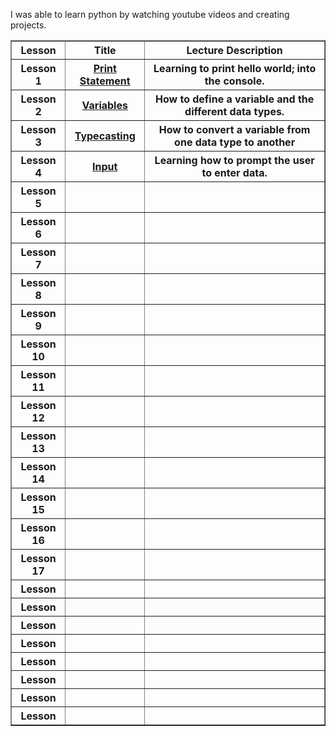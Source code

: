 I was able to learn python by watching youtube videos and creating projects. 
<table border="1">
    <tr>
        <th>Lesson</th>
        <th>Title</th>
        <th>Lecture Description</th>
    </tr>
    <tr>
    <th>Lesson 1</th>
    <th><a href="./python-lectures\lecture_1.py">Print Statement</a></th>
    <th>Learning to print hello world; into the console.</th>
    </tr>
    <tr>
    <th>Lesson 2</th>
    <th><a href="./python-lectures\lecture_2.py">Variables</a></th>
    <th>How to define a variable and the different data types.</th>
    </tr>
    <tr>
    <th>Lesson 3</th>
    <th><a href="./lecture_3.py">Typecasting</a></th>
    <th>How to convert a variable from one data type to another</th>
    </tr>
    <tr>
    <th>Lesson 4</th>
    <th><a href="./lecture_4.py">Input</a></th>
    <th>Learning how to prompt the user to enter data. </th>
    </tr>
    <tr>
    <th>Lesson 5</th>
    <th><a href=""></a></th>
    <th></th>
    </tr>
    <tr>
    <th>Lesson 6</th>
    <th><a href=""></a></th>
    <th></th>
    </tr>
    <tr>
    <th>Lesson 7</th>
    <th><a href=""></a></th>
    <th></th>
    </tr>
    <tr>
    <th>Lesson 8</th>
    <th><a href=""></a></th>
    <th></th>
    </tr>
    <tr>
    <th>Lesson 9</th>
    <th><a href=""></a></th>
    <th></th>
    </tr>
    <tr>
    <th>Lesson 10</th>
    <th><a href=""></a></th>
    <th></th>
    </tr>
    <tr>
    <th>Lesson 11</th>
    <th><a href=""></a></th>
    <th></th>
    </tr>
    <tr>
    <th>Lesson 12</th>
    <th><a href=""></a></th>
    <th></th>
    </tr>
    <tr>
    <th>Lesson 13</th>
    <th><a href=""></a></th>
    <th></th>
    </tr>
    <tr>
    <th>Lesson 14</th>
    <th><a href=""></a></th>
    <th></th>
    </tr>
    <tr>
    <th>Lesson 15</th>
    <th><a href=""></a></th>
    <th></th>
    </tr>
    <tr>
    <th>Lesson 16</th>
    <th><a href=""></a></th>
    <th></th>
    </tr>
    <tr>
    <th>Lesson 17</th>
    <th><a href=""></a></th>
    <th></th>
    </tr>
    <tr>
    <th>Lesson </th>
    <th><a href=""></a></th>
    <th></th>
    </tr>
    <tr>
    <th>Lesson </th>
    <th><a href=""></a></th>
    <th></th>
    </tr>
    <tr>
    <th>Lesson </th>
    <th><a href=""></a></th>
    <th></th>
    </tr>
    <tr>
    <th>Lesson </th>
    <th><a href=""></a></th>
    <th></th>
    </tr>
    <tr>
    <th>Lesson </th>
    <th><a href=""></a></th>
    <th></th>
    </tr>
    <tr>
    <th>Lesson </th>
    <th><a href=""></a></th>
    <th></th>
    </tr>
    <tr>
    <th>Lesson </th>
    <th><a href=""></a></th>
    <th></th>
    </tr>
    <tr>
    <th>Lesson </th>
    <th><a href=""></a></th>
    <th></th>
    </tr>

    
</table>